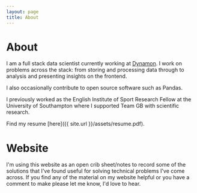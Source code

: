 ```yaml
---
layout: page
title: About
---
```


# About

I am a full stack data scientist currently working at [Dynamon](https://dynamon.co.uk/). I work on problems across the stack: from storing and processing data through to analysis and presenting insights on the frontend.

I also occasionally contribute to open source software such as Pandas.

I previously worked as the English Institute of Sport Research Fellow at the University of Southampton where I supported Team GB with scientific research.

Find my resume [here]({{ site.url }}/assets/resume.pdf).

# Website

I'm using this website as an open crib sheet/notes to record some of the solutions that I've found useful for solving technical problems I've come across. If you find any of the material on my website helpful or you have a comment to make please let me know, I'd love to hear.

